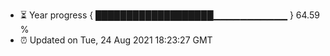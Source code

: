 - ⏳ Year progress { ███████████████████▁▁▁▁▁▁▁▁▁▁▁ } 64.59 %
- ⏰ Updated on Tue, 24 Aug 2021 18:23:27 GMT

